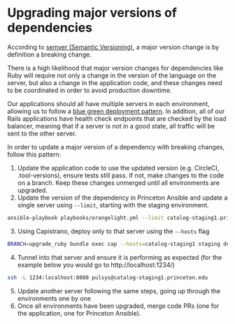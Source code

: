 # Upgrading major versions of dependencies
According to [semver (Semantic Versioning)](https://www.geeksforgeeks.org/introduction-semantic-versioning/), a major version change is by definition a breaking change.

There is a high likelihood that major version changes for dependencies like Ruby will require not only a change in the version of the language on the server, but also a change in the application code, and these changes need to be coordinated in order to avoid production downtime.

Our applications should all have multiple servers in each environment, allowing us to follow a [blue green deployment pattern](https://www.redhat.com/en/topics/devops/what-is-blue-green-deployment). In addition, all of our Rails applications have health check endpoints that are checked by the load balancer, meaning that if a server is not in a good state, all traffic will be sent to the other server.

In order to update a major version of a dependency with breaking changes, follow this pattern:
1. Update the application code to use the updated version (e.g. CircleCI, .tool-versions), ensure tests still pass. If not, make changes to the code on a branch. Keep these changes unmerged until all environments are upgraded.
2. Update the version of the dependency in Princeton Ansible and update a single server using `--limit`, starting with the staging environment.
```zsh
ansible-playbook playbooks/orangelight.yml --limit catalog-staging1.princeton.edu
```
3. Using Capistrano, deploy only to that server using the `--hosts` flag
```zsh
BRANCH=upgrade_ruby bundle exec cap --hosts=catalog-staging1 staging deploy
```
4. Tunnel into that server and ensure it is performing as expected (for the example below you would go to http://localhost:1234/)
```zsh
ssh -L 1234:localhost:8080 pulsys@catalog-staging1.princeton.edu
```
5. Update another server following the same steps, going up through the environments one by one
6. Once all environments have been upgraded, merge code PRs (one for the application, one for Princeton Ansible).
